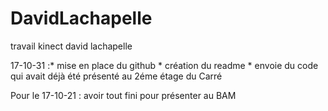 # DavidLachapelle
travail kinect david lachapelle

17-10-31 :* mise en place du github
          * création du readme
          * envoie du code qui avait déjà été présenté au 2éme étage du Carré
           
Pour le 17-10-21 : avoir tout fini pour présenter au BAM
